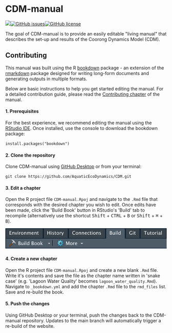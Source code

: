 # CDM-manual

<!-- badges: start -->

![](https://img.shields.io/badge/book--coverage-minimal-red)[![GitHub issues](https://img.shields.io/github/issues/gilesnknight/CDM-manual)![GitHub license](https://img.shields.io/github/license/gilesnknight/CDM-manual)](https://github.com/gilesnknight/CDM-manual/issues)

<!-- badges: end -->

The goal of CDM-manual is to provide an easily editable "living manual" that describes the set-up and results of the Coorong Dynamics Model (CDM).

## Contributing

This manual was built using the R [bookdown](https://github.com/rstudio/bookdown) package - an extension of the [rmarkdown](https://github.com/rstudio/rmarkdown) package designed for writing long-form documents and generating outputs in multiple formats.

Below are basic instructions to help you get started editing the manual. For a detailed contribution guide, please read the [Contributing chapter](https://gilesnknight.github.io/CDM-manual/contributing.html) of the manual.

#### 1. Prerequisites

For the best experience, we recommend editing the manual using the [RStudio IDE](https://rstudio.com). Once installed, use the console to download the bookdown package:

```{r}
install.packages("bookdown")
```

#### 2. Clone the repository

Clone CDM-manual using [GitHub Desktop](https://desktop.github.com) or from your terminal:

```{bash}
git clone https://github.com/AquaticEcoDynamics/CDM.git
```

#### 3. Edit a chapter

Open the R project file `CDM-manual.Rpoj` and navigate to the `.Rmd` file that corresponds with the desired chapter you wish to edit. Once edits have been made, click the 'Build Book' button in RStudio's 'Build' tab to recompile (alternatively use the shortcut <kbd>Shift</kbd> + <kbd>CTRL</kbd> + <kbd>B</kbd> or <kbd>Shift</kbd> + <kbd>⌘</kbd> + <kbd>B</kbd>).

<img src="images/README/build_book.png" alt="Click to recompile the book!" width="638"/>

#### 4. Create a new chapter

Open the R project file `CDM-manual.Rpoj` and create a new blank `.Rmd` file. Write it's contents and save the file as the chapter name written in 'snake case' (e.g. 'Lagoon Water Quality' becomes `lagoon_water_quality.Rmd`). Navigate to `_bookdown.yml` and add the chapter `.Rmd` file to the `rmd_files` list. Save and re-build the book.

#### 5. Push the changes

Using GitHub Desktop or your terminal, push the changes back to the CDM-manual repository. Updates to the main branch will automatically trigger a re-build of the website.
